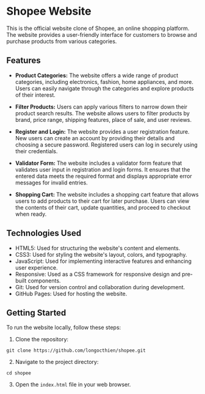 # Shopee Website

This is the official website clone of Shopee, an online shopping platform. The website provides a user-friendly interface for customers to browse and purchase products from various categories.

## Features

- **Product Categories:** The website offers a wide range of product categories, including electronics, fashion, home appliances, and more. Users can easily navigate through the categories and explore products of their interest.

- **Filter Products:** Users can apply various filters to narrow down their product search results. The website allows users to filter products by brand, price range, shipping features, place of sale, and user reviews.

- **Register and Login:** The website provides a user registration feature. New users can create an account by providing their details and choosing a secure password. Registered users can log in securely using their credentials.

- **Validator Form:** The website includes a validator form feature that validates user input in registration and login forms. It ensures that the entered data meets the required format and displays appropriate error messages for invalid entries.

- **Shopping Cart:** The website includes a shopping cart feature that allows users to add products to their cart for later purchase. Users can view the contents of their cart, update quantities, and proceed to checkout when ready.

## Technologies Used

- HTML5: Used for structuring the website's content and elements.
- CSS3: Used for styling the website's layout, colors, and typography.
- JavaScript: Used for implementing interactive features and enhancing user experience.
- Responsive: Used as a CSS framework for responsive design and pre-built components.
- Git: Used for version control and collaboration during development.
- GitHub Pages: Used for hosting the website.

## Getting Started

To run the website locally, follow these steps:

1. Clone the repository:

```
git clone https://github.com/longocthien/shopee.git
```

2. Navigate to the project directory:

```
cd shopee
```

3. Open the `index.html` file in your web browser.
